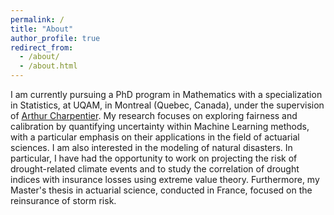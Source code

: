 ```yaml
---
permalink: /
title: "About"
author_profile: true
redirect_from: 
  - /about/
  - /about.html
---
```


I am currently pursuing a PhD program in Mathematics with a specialization in Statistics, at UQAM, in
Montreal (Quebec, Canada), under the supervision of [Arthur Charpentier](https://freakonometrics.hypotheses.org). My research focuses on exploring fairness and calibration by quantifying uncertainty within
Machine Learning methods, with a particular emphasis on their applications in the field of actuarial sciences. I am also interested in the modeling of natural disasters. In particular, I have had the opportunity to work on projecting the risk of drought-related climate events and to study the correlation of drought indices with insurance losses using extreme value theory. Furthermore, my Master's thesis in actuarial science, conducted in France, focused on the reinsurance of storm risk.